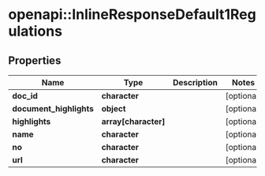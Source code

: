 # openapi::InlineResponseDefault1Regulations


## Properties
Name | Type | Description | Notes
------------ | ------------- | ------------- | -------------
**doc_id** | **character** |  | [optional] 
**document_highlights** | **object** |  | [optional] 
**highlights** | **array[character]** |  | [optional] 
**name** | **character** |  | [optional] 
**no** | **character** |  | [optional] 
**url** | **character** |  | [optional] 


